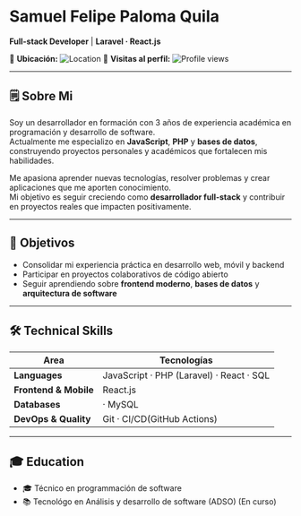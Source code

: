 # Samuel Felipe Paloma Quila 

**Full-stack Developer** | **Laravel · React.js**

📍 **Ubicación:** ![Location](https://img.shields.io/badge/Ubicación-Neiva%2C%20Colombia-blue?style=flat&logo=map)
👀 **Visitas al perfil:** ![Profile views](https://komarev.com/ghpvc/?username=samuelpaloma&color=blue&style=flat)
  

---

## 🗒 Sobre Mi
Soy un desarrollador en formación con 3 años de experiencia académica en programación y desarrollo de software.  
Actualmente me especializo en **JavaScript**, **PHP** y **bases de datos**, construyendo proyectos personales y académicos que fortalecen mis habilidades.  

Me apasiona aprender nuevas tecnologías, resolver problemas y crear aplicaciones que me aporten conocimiento.  
Mi objetivo es seguir creciendo como **desarrollador full-stack** y contribuir en proyectos reales que impacten positivamente.

---

## 🎯 Objetivos
- Consolidar mi experiencia práctica en desarrollo web, móvil y backend  
- Participar en proyectos colaborativos de código abierto  
- Seguir aprendiendo sobre **frontend moderno**, **bases de datos** y **arquitectura de software**

---

## 🛠 Technical Skills

| Area              | Tecnologías                                                                 |
| ----------------- | ----------------------------------------------------------------------------- |
| **Languages**     | JavaScript · PHP (Laravel) · React  · SQL                                  |
| **Frontend & Mobile** | React.js                                                                   |
| **Databases**     |  · MySQL                                                                      |
| **DevOps & Quality** | Git · CI/CD(GitHub Actions)                                    |

---


## 🎓 Education 
- 🎓 Técnico en programmación de software
- 📚 Tecnológo en Análisis y desarrollo de software (ADSO) (En curso)
  


